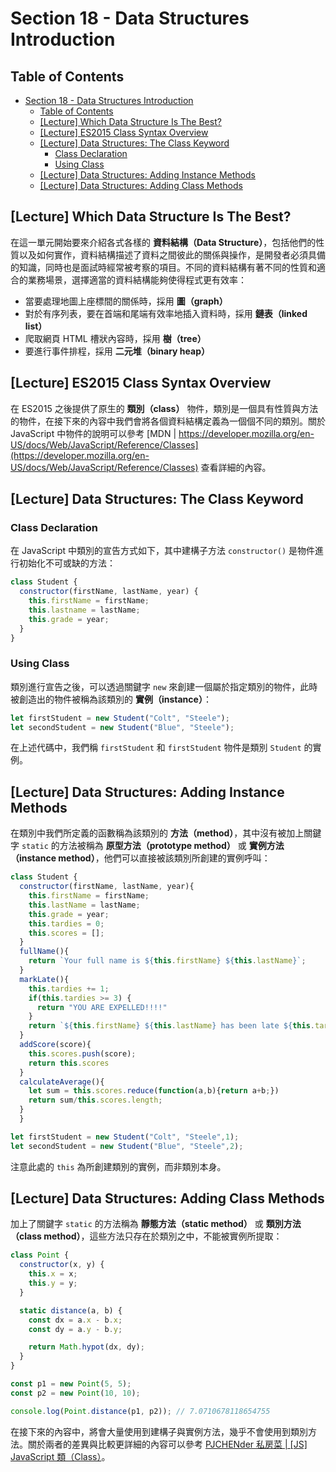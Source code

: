 # Section 18 - Data Structures Introduction

## Table of Contents

- [Section 18 - Data Structures Introduction](#section-18---data-structures-introduction)
  - [Table of Contents](#table-of-contents)
  - [[Lecture] Which Data Structure Is The Best?](#lecture-which-data-structure-is-the-best)
  - [[Lecture] ES2015 Class Syntax Overview](#lecture-es2015-class-syntax-overview)
  - [[Lecture] Data Structures: The Class Keyword](#lecture-data-structures-the-class-keyword)
    - [Class Declaration](#class-declaration)
    - [Using Class](#using-class)
  - [[Lecture] Data Structures: Adding Instance Methods](#lecture-data-structures-adding-instance-methods)
  - [[Lecture] Data Structures: Adding Class Methods](#lecture-data-structures-adding-class-methods)

## [Lecture] Which Data Structure Is The Best?

在這一單元開始要來介紹各式各樣的 **資料結構（Data Structure）**，包括他們的性質以及如何實作，資料結構描述了資料之間彼此的關係與操作，是開發者必須具備的知識，同時也是面試時經常被考察的項目。不同的資料結構有著不同的性質和適合的業務場景，選擇適當的資料結構能夠使得程式更有效率：

- 當要處理地圖上座標間的關係時，採用 **圖（graph）**
- 對於有序列表，要在首端和尾端有效率地插入資料時，採用 **鏈表（linked list）**
- 爬取網頁 HTML 槽狀內容時，採用 **樹（tree）**
- 要進行事件排程，採用 **二元堆（binary heap）**

## [Lecture] ES2015 Class Syntax Overview

在 ES2015 之後提供了原生的 **類別（class）** 物件，類別是一個具有性質與方法的物件，在接下來的內容中我們會將各個資料結構定義為一個個不同的類別。關於 JavaScript 中物件的說明可以參考 [MDN | https://developer.mozilla.org/en-US/docs/Web/JavaScript/Reference/Classes](https://developer.mozilla.org/en-US/docs/Web/JavaScript/Reference/Classes) 查看詳細的內容。

## [Lecture] Data Structures: The Class Keyword

### Class Declaration

在 JavaScript 中類別的宣告方式如下，其中建構子方法 `constructor()` 是物件進行初始化不可或缺的方法：

```javascript
class Student {
  constructor(firstName, lastName, year) {
    this.firstName = firstName;
    this.lastname = lastName;
    this.grade = year;
  }
}
```

### Using Class

類別進行宣告之後，可以透過關鍵字 `new` 來創建一個屬於指定類別的物件，此時被創造出的物件被稱為該類別的 **實例（instance）**：

```javascript
let firstStudent = new Student("Colt", "Steele");
let secondStudent = new Student("Blue", "Steele");
```

在上述代碼中，我們稱 `firstStudent` 和 `firstStudent` 物件是類別 `Student` 的實例。

## [Lecture] Data Structures: Adding Instance Methods

在類別中我們所定義的函數稱為該類別的 **方法（method）**，其中沒有被加上關鍵字 `static` 的方法被稱為 **原型方法（prototype method）** 或 **實例方法（instance method）**，他們可以直接被該類別所創建的實例呼叫：

```javascript
class Student {
  constructor(firstName, lastName, year){
    this.firstName = firstName;
    this.lastName = lastName;
    this.grade = year;
    this.tardies = 0;
    this.scores = [];
  }
  fullName(){
    return `Your full name is ${this.firstName} ${this.lastName}`;
  }
  markLate(){
    this.tardies += 1;
    if(this.tardies >= 3) {
      return "YOU ARE EXPELLED!!!!"
    }
    return `${this.firstName} ${this.lastName} has been late ${this.tardies} times`;
  }
  addScore(score){
    this.scores.push(score);
    return this.scores
  }
  calculateAverage(){
    let sum = this.scores.reduce(function(a,b){return a+b;})
    return sum/this.scores.length;
  }  
  }

let firstStudent = new Student("Colt", "Steele",1);
let secondStudent = new Student("Blue", "Steele",2);
```

注意此處的 `this` 為所創建類別的實例，而非類別本身。

## [Lecture] Data Structures: Adding Class Methods

加上了關鍵字 `static` 的方法稱為 **靜態方法（static method）** 或 **類別方法（class method）**，這些方法只存在於類別之中，不能被實例所提取：

```javascript
class Point {
  constructor(x, y) {
    this.x = x;
    this.y = y;
  }

  static distance(a, b) {
    const dx = a.x - b.x;
    const dy = a.y - b.y;

    return Math.hypot(dx, dy);
  }
}

const p1 = new Point(5, 5);
const p2 = new Point(10, 10);

console.log(Point.distance(p1, p2)); // 7.0710678118654755
```

在接下來的內容中，將會大量使用到建構子與實例方法，幾乎不會使用到類別方法。關於兩者的差異與比較更詳細的內容可以參考 [PJCHENder 私房菜 | [JS] JavaScript 類（Class）](https://pjchender.github.io/2017/10/28/js-javascript-%E9%A1%9E%EF%BC%88class%EF%BC%89/)。
